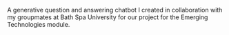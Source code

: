 A generative question and answering chatbot I created in collaboration with my groupmates at Bath Spa University for our project for the Emerging Technologies module.

